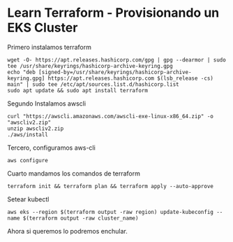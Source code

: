 # Learn Terraform - Provisionando un EKS Cluster


Primero instalamos terraform


```
wget -O- https://apt.releases.hashicorp.com/gpg | gpg --dearmor | sudo tee /usr/share/keyrings/hashicorp-archive-keyring.gpg
echo "deb [signed-by=/usr/share/keyrings/hashicorp-archive-keyring.gpg] https://apt.releases.hashicorp.com $(lsb_release -cs) main" | sudo tee /etc/apt/sources.list.d/hashicorp.list
sudo apt update && sudo apt install terraform
```


Segundo Instalamos awscli


```
curl "https://awscli.amazonaws.com/awscli-exe-linux-x86_64.zip" -o "awscliv2.zip"
unzip awscliv2.zip
./aws/install
```


Tercero, configuramos aws-cli

```
aws configure
```


Cuarto mandamos los comandos de terraform

```
terraform init && terraform plan && terraform apply --auto-approve
```

Setear kubectl

```
aws eks --region $(terraform output -raw region) update-kubeconfig --name $(terraform output -raw cluster_name)

```

Ahora si queremos lo podremos enchular.

